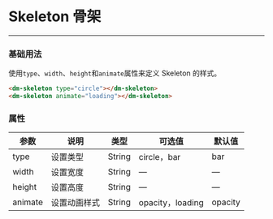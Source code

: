 # Skeleton 骨架
----
### 基础用法
使用```type```、```width```、```height```和```animate```属性来定义 Skeleton 的样式。
``` html
<dm-skeleton type="circle"></dm-skeleton>
<dm-skeleton animate="loading"></dm-skeleton>
```

### 属性
| 参数      | 说明    | 类型      | 可选值       | 默认值   |
|---------- |-------- |---------- |-------------  |-------- |
| type     | 设置类型   | String  |  circle，bar | bar   |
| width     | 设置宽度   | String  |  — | —   |
| height     | 设置高度   | String  | — | —   |
| animate    | 设置动画样式   | String  | opacity，loading |  opacity   |

